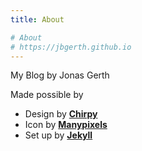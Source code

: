 ```yaml
---
title: About

# About
# https://jbgerth.github.io
---
```


My Blog by Jonas Gerth

Made possible by
- Design by [**Chirpy**](https://github.com/cotes2020/jekyll-theme-chirpy/)
- Icon by [**Manypixels**](https://www.manypixels.co)
- Set up by [**Jekyll**](https://jekyllrb.com)
